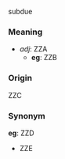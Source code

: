 subdue
### Meaning
+ _adj_: ZZA
    + __eg__: ZZB

### Origin

ZZC

### Synonym

__eg__: ZZD

+ ZZE


